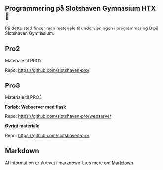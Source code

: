 ## Programmering på Slotshaven Gymnasium HTX 👋

På dette sted finder man materiale til undervisningen i programmering B på Slotshaven Gymnasium. 

## Pro2
Materiale til PRO2.

Repo: https://github.com/slotshaven-pro/

## Pro3
Materiale til PRO3.

**Forløb: Webserver med flask**

Repo: https://github.com/slotshaven-pro/webserver

**Øvrigt materiale**

Repo: https://github.com/slotshaven-pro/

## Markdown
Al information er skrevet i markdown. 
Læs mere om [Markdown](https://docs.github.com/github/writing-on-github/getting-started-with-writing-and-formatting-on-github/basic-writing-and-formatting-syntax)
